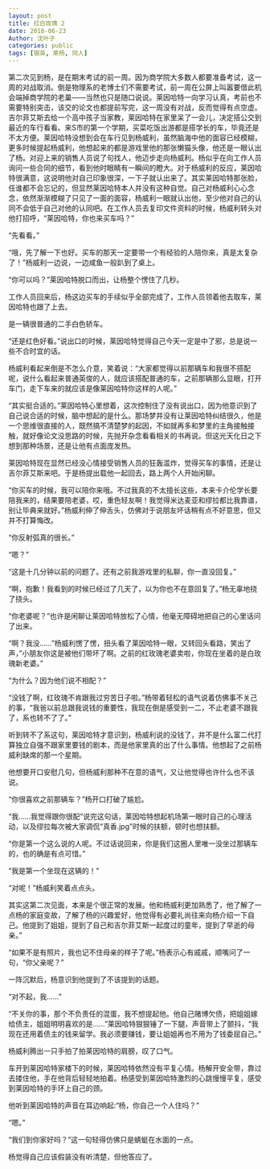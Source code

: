 ```yaml
---
layout: post
title: 红白玫瑰 2
date: 2018-06-23
Author: 沈叶子
categories: public
tags: [银英, 莱杨, 同人]
--- 
```


第二次见到杨，是在期末考试的前一周。因为商学院大多数人都要准备考试，这一周的对战取消。倒是物理系的老博士们不需要考试，前一周在公屏上叫嚣要借此机会端掉商学院的老巢——当然也只是随口说说。莱因哈特一向学习认真，考前也不需要特别突击，该交的论文也都提前写完，这一周没有对战，反而觉得有点空虚。吉尔菲艾斯去给一个高中孩子当家教，莱因哈特在家里呆了一会儿，决定搭公交到最近的车行看看。来S市的第一个学期，买菜吃饭出游都是搭学长的车，毕竟还是不太方便。莱因哈特没想到会在车行见到杨威利，虽然脑海中他的面容已经模糊，更多时候提起杨威利，他想起来的都是游戏里他的那张懒猫头像，他还是一眼认出了杨。对迎上来的销售人员说了句找人，他迈步走向杨威利。杨似乎在向工作人员询问一些合同的细节，看到他时眼睛有一瞬间的瞪大。对于杨威利的反应，莱因哈特很满意，这说明他对自己印象很深，一下子就认出来了。其实莱因哈特那张脸，任谁都不会忘记的，但显然莱因哈特本人并没有这种自觉。自己对杨威利心心念念，依然渐渐模糊了只见了一面的面容，杨威利一眼就认出他，至少他对自己的认同不会低于自己对他的认同吧。在工作人员去复印文件资料的时候，杨威利转头对他打招呼，“莱因哈特，你也来买车吗？”

“先看看。”

“哦，先了解一下也好。买车的那天一定要带一个有经验的人陪你来，真是太复杂了！”杨威利一边说，一边咸鱼一般趴到了桌上。

“你可以吗？”莱因哈特脱口而出，让杨整个愣住了几秒。

工作人员回来后，杨这边买车的手续似乎全部完成了，工作人员领着他去取车，莱因哈特也跟了上去。

是一辆很普通的二手白色轿车。

“还是红色好看。”说出口的时候，莱因哈特觉得自己今天一定是中了邪，总是说一些不合时宜的话。

杨威利看起来倒是不怎么介意，笑着说：“大家都觉得以前那辆车和我很不搭配呢，说什么看起来普通英俊的人，就应该搭配普通的车，之前那辆那么显眼，打开车门，走下车来的就应该是像莱因哈特你这样的人呢。”

“其实挺合适的。”莱因哈特心里想着，这次控制住了没有说出口，因为他意识到了自己说合适的时候，脑中想起的是什么。那场梦并没有让莱因哈特纠结很久，他是一个思维很直接的人，既然搞不清楚梦的起因，不如就再多和梦里的主角接触接触，就好像论文没思路的时候，先抛开杂念看看相关的书再说。但这光天化日之下想到那种场景，还是让他有点面庞发热。

莱因哈特现在显然已经没心情接受销售人员的狂轰滥炸，觉得买车的事情，还是让吉尔菲艾斯来吧。于是杨提出载他一起回去，路上两个人开始闲聊。

“你买车的时候，我可以陪你来哦。不过我真的不太擅长这些，本来卡介伦学长要陪我来的，结果要陪老婆，哎，重色轻友啊！我觉得米达麦亚和缪拉都比我靠谱，别让毕典来就好。”杨威利伸了伸舌头，仿佛对于说朋友坏话稍有点不好意思，但又并不打算悔改。

“你反射弧真的很长。”

“嗯？”

“这是十几分钟以前的问题了。还有之前我游戏里的私聊，你一直没回复。”

“啊，抱歉！我看到的时候已经过了几天了，以为你也不在意回复了。”杨无辜地挠了挠头。

“你老婆呢？”也许是闲聊让莱因哈特放松了心情，他毫无障碍地把自己的心里话问了出来。

“啊？我没……”杨威利愣了愣，扭头看了莱因哈特一眼，又转回头看路，笑出了声，”小朋友你这是被他们带坏了啊。之前的红玫瑰老婆卖啦，你现在坐着的是白玫瑰新老婆。”

“为什么？因为他们说不相配？”

“没钱了啊，红玫瑰不肯跟我过穷苦日子啦。”杨带着轻松的语气说着仿佛事不关己的事，“我爸以前总跟我说钱的重要性，我现在倒是感受到一二，不止老婆不跟我了，系也转不了了。”

听到转不了系这句，莱因哈特才意识到，杨威利说的没钱了，并不是什么富二代打算独立自强不跟家里要钱的剧本，而是他家里真的出了什么事情。他想起了之前杨威利缺席的那一个星期。

他想要开口安慰几句，但杨威利那种不在意的语气，又让他觉得也许什么也不该说。

“你很喜欢之前那辆车？”杨开口打破了尴尬。

“我……我觉得跟你很配”说完这句话，莱因哈特想起机场第一眼时自己的心理活动，以及缪拉每次被大家调侃“真香.jpg"时候的扶额，顿时也想扶额。

“你是第一个这么说的人呢。不过话说回来，你是我们这圈人里唯一没坐过那辆车的，也的确是有点可惜。”

“我是第一个坐现在这辆的！”

“对呢！”杨威利笑着点点头。

其实这第二次见面，本来是个很正常的发展。他和杨威利更加熟悉了，他了解了一点杨的家庭变故，了解了杨的兴趣爱好，他觉得有必要礼尚往来向杨介绍一下自己。他提到了姐姐，提到了自己和吉尔菲艾斯一起度过的童年，提到了早逝的母亲。”

“如果不是有照片，我也记不住母亲的样子了呢。”杨表示心有戚戚，顺嘴问了一句，“你父亲呢？”

一阵沉默后，杨意识到他提到了不该提到的话题。

“对不起，我……”

“不关你的事，那个不负责任的混蛋，我不想提起他。他自己赌博欠债，把姐姐嫁给债主，姐姐明明喜欢的是……”莱因哈特狠狠锤了一下腿，声音带上了颤抖，“我现在还用着债主的钱来留学。我必须要赚钱，要让姐姐再也不用为了钱委屈自己。”

杨威利腾出一只手拍了拍莱因哈特的肩膀，叹了口气。

车开到莱因哈特家楼下的时候，莱因哈特依然没有平复心情。杨解开安全带，靠过去搂住他，手在他背后轻轻地拍着。杨感受到莱因哈特激烈的心跳慢慢平复，感受到莱因哈特的手环上自己的颈。

他听到莱因哈特的声音在耳边响起:“杨，你自己一个人住吗？”

“嗯。”

“我们到你家好吗？”这一句轻得仿佛只是蜻蜓在水面的一点。

杨觉得自己应该假装没有听清楚，但他答应了。
